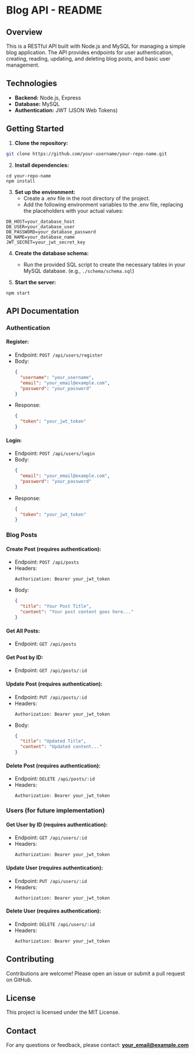 # Blog API - README

## Overview

This is a RESTful API built with Node.js and MySQL for managing a simple blog application. The API provides endpoints for user authentication, creating, reading, updating, and deleting blog posts, and basic user management.

## Technologies

- **Backend:** Node.js, Express
- **Database:** MySQL
- **Authentication:** JWT (JSON Web Tokens)

## Getting Started

1. **Clone the repository:**

```bash
git clone https://github.com/your-username/your-repo-name.git
```

2. **Install dependencies:**

```
cd your-repo-name
npm install
```

3. **Set up the environment:**
   - Create a .env file in the root directory of the project.
   - Add the following environment variables to the .env file, replacing the placeholders with your actual values:

```
DB_HOST=your_database_host
DB_USER=your_database_user
DB_PASSWORD=your_database_password
DB_NAME=your_database_name
JWT_SECRET=your_jwt_secret_key
```

4. **Create the database schema:**
   - Run the provided SQL script to create the necessary tables in your MySQL database. (e.g., `./schema/schema.sql`)

5. **Start the server:**

```
npm start
```

## API Documentation

### Authentication

#### Register:

- Endpoint: `POST /api/users/register`
- Body:
  ```json
  {
    "username": "your_username",
    "email": "your_email@example.com",
    "password": "your_password"
  }
  ```
- Response:
  ```json
  {
    "token": "your_jwt_token"
  }
  ```

#### Login:

- Endpoint: `POST /api/users/login`
- Body:
  ```json
  {
    "email": "your_email@example.com",
    "password": "your_password"
  }
  ```
- Response:
  ```json
  {
    "token": "your_jwt_token"
  }
  ```

### Blog Posts

#### Create Post (requires authentication):

- Endpoint: `POST /api/posts`
- Headers:
  ```
  Authorization: Bearer your_jwt_token
  ```
- Body:
  ```json
  {
    "title": "Your Post Title",
    "content": "Your post content goes here..."
  }
  ```

#### Get All Posts:

- Endpoint: `GET /api/posts`

#### Get Post by ID:

- Endpoint: `GET /api/posts/:id`

#### Update Post (requires authentication):

- Endpoint: `PUT /api/posts/:id`
- Headers:
  ```
  Authorization: Bearer your_jwt_token
  ```
- Body:
  ```json
  {
    "title": "Updated Title",
    "content": "Updated content..."
  }
  ```

#### Delete Post (requires authentication):

- Endpoint: `DELETE /api/posts/:id`
- Headers:
  ```
  Authorization: Bearer your_jwt_token
  ```

### Users (for future implementation)

#### Get User by ID (requires authentication):

- Endpoint: `GET /api/users/:id`
- Headers:
  ```
  Authorization: Bearer your_jwt_token
  ```

#### Update User (requires authentication):

- Endpoint: `PUT /api/users/:id`
- Headers:
  ```
  Authorization: Bearer your_jwt_token
  ```

#### Delete User (requires authentication):

- Endpoint: `DELETE /api/users/:id`
- Headers:
  ```
  Authorization: Bearer your_jwt_token
  ```

## Contributing

Contributions are welcome! Please open an issue or submit a pull request on GitHub.

## License

This project is licensed under the MIT License.

## Contact

For any questions or feedback, please contact: **your_email@example.com**
